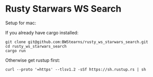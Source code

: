# Rusty Starwars WS Search

Setup for mac:

If you already have cargo installed:

```
git clone git@github.com:BWStearns/rusty_ws_starwars_search.git
cd rusty_ws_starwars_search
cargo run
```

Otherwise get rustup first:

`curl --proto '=https' --tlsv1.2 -sSf https://sh.rustup.rs | sh`

